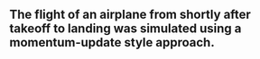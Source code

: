 ## The flight of an airplane from shortly after takeoff to landing was simulated using a momentum-update style approach.
